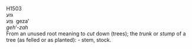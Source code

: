 <body>
  <p>H1503<br>  גּזע  <br> גֶּזַע  ‎  geza‛  <br><i>geh‘-zah </i><br>From an unused root meaning to <i>cut</i> down (trees); the <i>trunk</i> or <i>stump</i> of a tree (as felled or as planted): - stem, stock.<br></p>
 </body>